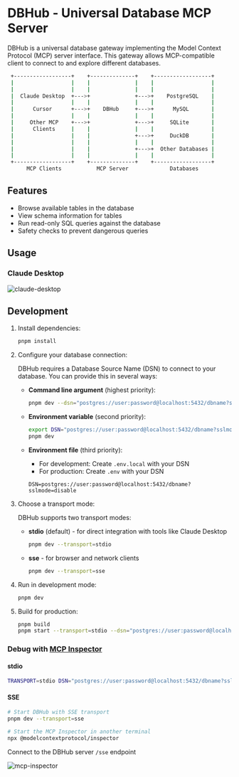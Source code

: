 # DBHub - Universal Database MCP Server

DBHub is a universal database gateway implementing the Model Context Protocol (MCP) server interface. This gateway allows MCP-compatible client to connect to and explore different databases.

```bash
 +------------------+    +--------------+    +------------------+
 |                  |    |              |    |                  |
 |                  |    |              |    |                  |
 |  Claude Desktop  +--->+              +--->+    PostgreSQL    |
 |                  |    |              |    |                  |
 |      Cursor      +--->+    DBHub     +--->+      MySQL       |
 |                  |    |              |    |                  |
 |     Other MCP    +--->+              +--->+     SQLite       |
 |      Clients     |    |              |    |                  |
 |                  |    |              +--->+     DuckDB       |
 |                  |    |              |    |                  |
 |                  |    |              +--->+  Other Databases |
 |                  |    |              |    |                  |
 +------------------+    +--------------+    +------------------+
      MCP Clients           MCP Server             Databases
 ```

## Features

- Browse available tables in the database
- View schema information for tables
- Run read-only SQL queries against the database
- Safety checks to prevent dangerous queries

## Usage

### Claude Desktop

![claude-desktop](https://raw.githubusercontent.com/bytebase/dbhub/main/assets/claude-desktop.webp)

## Development

1. Install dependencies:

   ```bash
   pnpm install
   ```

1. Configure your database connection:

   DBHub requires a Database Source Name (DSN) to connect to your database. You can provide this in several ways:

   - **Command line argument** (highest priority):

     ```bash
     pnpm dev --dsn="postgres://user:password@localhost:5432/dbname?sslmode=disable"
     ```

   - **Environment variable** (second priority):

     ```bash
     export DSN="postgres://user:password@localhost:5432/dbname?sslmode=disable"
     pnpm dev
     ```

   - **Environment file** (third priority):
     - For development: Create `.env.local` with your DSN
     - For production: Create `.env` with your DSN
     ```
     DSN=postgres://user:password@localhost:5432/dbname?sslmode=disable
     ```

1. Choose a transport mode:

   DBHub supports two transport modes:
   
   - **stdio** (default) - for direct integration with tools like Claude Desktop
     ```bash
     pnpm dev --transport=stdio
     ```
   
   - **sse** - for browser and network clients
     ```bash
     pnpm dev --transport=sse
     ```

1. Run in development mode:

   ```bash
   pnpm dev
   ```

1. Build for production:
   ```bash
   pnpm build
   pnpm start --transport=stdio --dsn="postgres://user:password@localhost:5432/dbname?sslmode=disable"
   ```

### Debug with [MCP Inspector](https://github.com/modelcontextprotocol/inspector)

#### stdio

```bash
TRANSPORT=stdio DSN="postgres://user:password@localhost:5432/dbname?sslmode=disable" npx @modelcontextprotocol/inspector node /path/to/dbhub/dist/index.js
```

#### SSE

```bash
# Start DBHub with SSE transport
pnpm dev --transport=sse 

# Start the MCP Inspector in another terminal
npx @modelcontextprotocol/inspector
```

Connect to the DBHub server `/sse` endpoint

![mcp-inspector](https://raw.githubusercontent.com/bytebase/dbhub/main/assets/mcp-inspector.webp)
